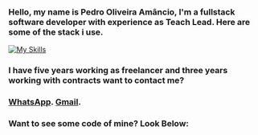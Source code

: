 ### Hello, my name is Pedro Oliveira Amâncio, I'm a fullstack software developer with experience as Teach Lead. Here are some of the stack i use.
[![My Skills](https://skillicons.dev/icons?i=dotnet,java,python,nodejs,nest,angular,react,js,html,css)](https://skillicons.dev)


### I have five years working as freelancer and three years working with contracts want to contact me?

### [WhatsApp](https://wa.me/+5531936192452).   [Gmail](https://mail.google.com/mail/?view=cm&fs=1&to=pedroamanciodeveloper@gmail.com).


### Want to see some code of mine? Look Below:
<!--
**PedroAmancio00/PedroAmancio00** is a ✨ _special_ ✨ repository because its `README.md` (this file) appears on your GitHub profile.

Here are some ideas to get you started:

- 🔭 I’m currently working on ...
- 🌱 I’m currently learning ...
- 👯 I’m looking to collaborate on ...
- 🤔 I’m looking for help with ...
- 💬 Ask me about ...
- 📫 How to reach me: ...
- 😄 Pronouns: ...
- ⚡ Fun fact: ...
-->
